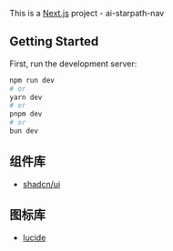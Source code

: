 This is a [Next.js](https://nextjs.org/) project - ai-starpath-nav

## Getting Started

First, run the development server:

```bash
npm run dev
# or
yarn dev
# or
pnpm dev
# or
bun dev
```

## 组件库

- [shadcn/ui](https://ui.shadcn.com/)

## 图标库

- [lucide](https://lucide.dev/)
